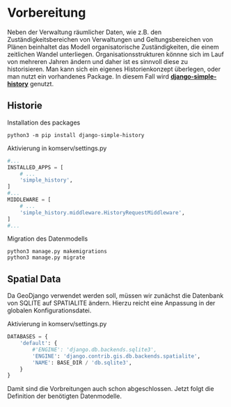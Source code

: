 # Vorbereitung

Neben der Verwaltung räumlicher Daten, wie z.B. den Zuständigkeitsbereichen von Verwaltungen 
und Geltungsbereichen von Plänen beinhaltet das Modell organisatorische Zuständigkeiten, die 
einem zeitlichen Wandel unterliegen. Organisationsstrukturen könnne sich im Lauf von mehreren Jahren 
ändern und daher ist es sinnvoll diese zu historisieren. 
Man kann sich ein eigenes Historienkonzept überlegen, oder man nutzt ein vorhandenes Package. 
In diesem Fall wird [**django-simple-history**](https://django-simple-history.readthedocs.io/en/latest/) genutzt.

## Historie

Installation des packages
```shell
python3 -m pip install django-simple-history
```

Aktivierung in komserv/settings.py
```python
#...
INSTALLED_APPS = [
    # ...
    'simple_history',
]
#...
MIDDLEWARE = [
    # ...
    'simple_history.middleware.HistoryRequestMiddleware',
]
#...
```

Migration des Datenmodells
```shell
python3 manage.py makemigrations
python3 manage.py migrate
```

## Spatial Data

Da GeoDjango verwendet werden soll, müssen wir zunächst die Datenbank von SQLITE auf SPATIALITE ändern.
Hierzu reicht eine Anpassung in der globalen Konfigurationsdatei.

Aktivierung in komserv/settings.py
```python
DATABASES = {
    'default': {
        #'ENGINE': 'django.db.backends.sqlite3',
        'ENGINE': 'django.contrib.gis.db.backends.spatialite',
        'NAME': BASE_DIR / 'db.sqlite3',
    }
}
```

Damit sind die Vorbreitungen auch schon abgeschlossen. Jetzt folgt die Definition der benötigten Datenmodelle.
